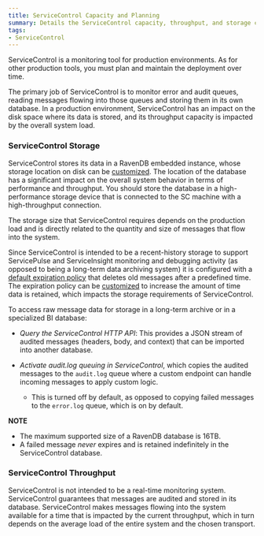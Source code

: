```yaml
---
title: ServiceControl Capacity and Planning
summary: Details the ServiceControl capacity, throughput, and storage considerations to plan and support production environments
tags:
- ServiceControl
---
```


ServiceControl is a monitoring tool for production environments. As for other production tools, you must plan and maintain the deployment over time.

The primary job of ServiceControl is to monitor error and audit queues, reading messages flowing into those queues and storing them in its own database. In a production environment, ServiceControl has an impact on the disk space where its data is stored, and its throughput capacity is impacted by the overall system load.

### ServiceControl Storage

ServiceControl stores its data in a RavenDB embedded instance, whose storage location on disk can be [customized](/ServiceControl/configure-ravendb-location). The location of the database has a significant impact on the overall system behavior in terms of performance and throughput. You should store the database in a high-performance storage device that is connected to the SC machine with a high-throughput connection.

The storage size that ServiceControl requires depends on the production load and is directly related to the quantity and size of messages that flow into the system.

Since ServiceControl is intended to be a recent-history storage to support ServicePulse and ServiceInsight monitoring and debugging activity (as opposed to being a long-term data archiving system) it is configured with a [default expiration policy](/ServiceControl/how-purge-expired-data) that deletes old messages after a predefined time. The expiration policy can be [customized](/ServiceControl/how-purge-expired-data) to increase the amount of time data is retained, which impacts the storage requirements of ServiceControl.

To access raw message data for storage in a long-term archive or in a specialized BI database:

* *Query the ServiceControl HTTP API*: This provides a JSON stream of audited messages (headers, body, and context) that can be imported into another database.

* *Activate audit.log queuing in ServiceControl*, which copies the audited messages to the `audit.log` queue where a custom endpoint can handle incoming messages to apply custom logic.
	* This is turned off by default, as opposed to copying failed messages to the `error.log` queue, which is on by default.

**NOTE**

* The maximum supported size of a RavenDB database is 16TB.
* A failed message *never* expires and is retained indefinitely in the ServiceControl database.

### ServiceControl Throughput

ServiceControl is not intended to be a real-time monitoring system. ServiceControl guarantees that messages are audited and stored in its database. ServiceControl makes messages flowing into the system available for a time that is impacted by the current throughput, which in turn depends on the average load of the entire system and the chosen transport.
